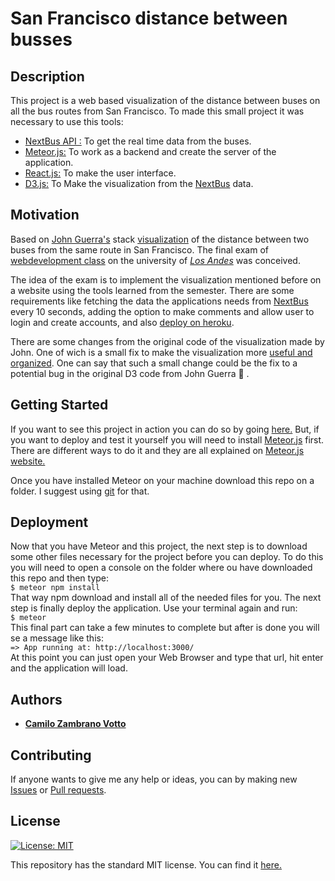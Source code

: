 # San Francisco distance between busses
## Description
This project is a web based visualization of the distance between buses on all the bus routes from San Francisco. To made this small project it was necessary to use this tools:
* [NextBus API :](https://gist.github.com/grantland/7cf4097dd9cdf0dfed14) To get the real time data from the buses.
* [Meteor.js:](https://www.meteor.com/) To work as a backend and create the server of the application.
* [React.js:](https://www.reactjs.org) To make the user interface.
* [D3.js:](https://d3js.org) To Make the visualization from the [NextBus](https://gist.github.com/grantland/7cf4097dd9cdf0dfed14) data.

## Motivation
Based on [John Guerra's](https://twitter.com/duto_guerra?) stack [visualization](https://beta.observablehq.com/@john-guerra/d3-stack-with-d3-nest) of the distance between two buses from the same route in San Francisco. The final exam of [webdevelopment class](https://twitter.com/duto_guerra?) on the university of [_Los Andes_](https://beta.observablehq.com/@john-guerra/d3-stack-with-d3-nest) was conceived.

The idea of the exam is to implement the visualization mentioned before on a website using the tools learned from the semester. There are some requirements like fetching the data the applications needs from [NextBus](https://gist.github.com/grantland/7cf4097dd9cdf0dfed14) every 10 seconds, adding the option to make comments and allow user to login and create accounts, and also [deploy on heroku](https://buses-distance.herokuapp.com/).

There are some changes from the original code of the visualization made by John. One of wich is a small fix to make the visualization more [useful and organized](https://github.com/cawolfkreo/sanfrancisco-distance-buses/commit/b952c3bd616707d3aecbc055b75a3a26830d0b94#diff-aafc747ecfc5982788bdfab3222c02fb). One can say that such a small change could be the fix to a potential bug in the original D3 code from John Guerra :100: .

## Getting Started
If you want to see this project in action you can do so by going [here.](https://buses-distance.herokuapp.com/) But, if you want to deploy and test it yourself you will need to install [Meteor.js](https://www.meteor.com/) first. There are different ways to do it and they are all explained on [Meteor.js website.](https://www.meteor.com/install)

Once you have installed Meteor on your machine download this repo on a folder. I suggest using [git](https://git-scm.com) for that. 

## Deployment
Now that you have Meteor and this project, the next step is to download some other files necessary for the project before you can deploy. To do this you will need to open a console on the folder where ou have downloaded this repo and then type:  
```$ meteor npm install```  
That way npm download and install all of the needed files for you. The next step is finally deploy the application. Use your terminal again and run:  
```$ meteor```  
This final part can take a few minutes to complete but after is done you will se a message like this:  
`=> App running at: http://localhost:3000/`  
At this point you can just open your Web Browser and type that url, hit enter and the application will load.

## Authors
* [__Camilo Zambrano Votto__](https://github.com/cawolfkreo)

## Contributing
If anyone wants to give me any help or ideas, you can by making new [Issues](https://github.com/cawolfkreo/sanfrancisco-distance-buses/issues) or [Pull requests](https://github.com/cawolfkreo/sanfrancisco-distance-buses/pulls).

## License
[![License: MIT](https://img.shields.io/badge/License-MIT-yellow.svg)](https://opensource.org/licenses/MIT)

This repository has the standard MIT license. You can find it [here.](https://github.com/cawolfkreo/sanfrancisco-distance-buses/blob/master/LICENSE)
